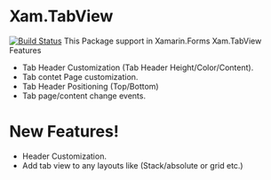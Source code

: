 # Xam.TabView
[![Build Status](https://travis-ci.org/joemccann/dillinger.svg?branch=master)](https://github.com/rajeshangappan/Xamarin)
This Package support in Xamarin.Forms
Xam.TabView Features
- Tab Header Customization (Tab Header Height/Color/Content).
- Tab contet Page customization.
- Tab Header Positioning (Top/Bottom)
- Tab page/content change events.
# New Features!
  - Header Customization.
  - Add tab view to any layouts like (Stack/absolute or grid etc.)